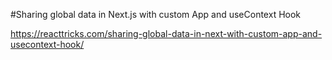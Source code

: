#Sharing global data in Next.js with custom App and useContext Hook

https://reacttricks.com/sharing-global-data-in-next-with-custom-app-and-usecontext-hook/